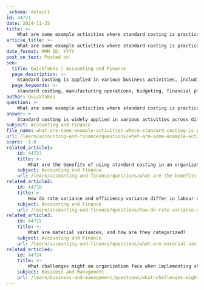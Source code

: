 ```yaml
---
_schema: default
id: 44721
date: 2024-11-25
title: >-
    What are some example activities where standard costing is practically applied?
article_title: >-
    What are some example activities where standard costing is practically applied?
date_format: MMM DD, YYYY
post_on_text: Posted on
seo:
  title: QuickTakes | Accounting and Finance
  page_description: >-
    Standard costing is applied in various business activities, including manufacturing, budgeting, performance evaluation, inventory valuation, pricing decisions, cost control, project management, and service industry operations.
  page_keywords: >-
    standard costing, manufacturing operations, budgeting, financial planning, performance evaluation, inventory valuation, pricing decisions, cost control, project management, service industry applications
author: QuickTakes
question: >-
    What are some example activities where standard costing is practically applied?
answer: >-
    Standard costing is widely applied in various activities across different industries, particularly in manufacturing and service sectors. Here are some example activities where standard costing is practically applied:\n\n1. **Manufacturing Operations**: In manufacturing, standard costing is used to set predetermined costs for direct materials, direct labor, and manufacturing overhead. This allows companies to measure actual costs against these standards, facilitating variance analysis to monitor performance and efficiency. For instance, a company may establish a standard cost of $4 per unit for manufacturing overhead, which helps in budgeting and cost control.\n\n2. **Budgeting and Financial Planning**: Businesses utilize standard costing to create accurate budgets. By establishing standard costs for various operations, companies can project profit levels at different production levels, aiding in financial planning and resource allocation.\n\n3. **Performance Evaluation**: Standard costing systems are instrumental in assessing the performance and efficiency of staff and management. By comparing actual costs to standard costs, management can identify areas where performance deviates from expectations and take corrective actions.\n\n4. **Inventory Valuation**: Companies may use standard costing for inventory valuation, which helps in determining the cost of goods sold and managing inventory levels effectively. This method allows businesses to maintain consistent pricing and cost control over their inventory.\n\n5. **Pricing Decisions**: Standard costing assists management in making informed decisions about pricing products and services. By understanding the standard costs associated with production, businesses can set competitive prices while ensuring profitability.\n\n6. **Cost Control and Reduction**: Organizations apply standard costing to identify variances in costs, which can highlight inefficiencies or areas for cost reduction. For example, if the actual cost of materials exceeds the standard cost, management can investigate the reasons and implement measures to control costs.\n\n7. **Project Management**: In project-based environments, standard costing can be used to estimate costs for specific projects, helping managers to plan and execute projects within budget constraints.\n\n8. **Service Industry Applications**: Beyond manufacturing, standard costing is also applicable in service industries, where it can be used to set standard costs for labor and overhead associated with service delivery, thereby improving operational efficiency.\n\nThese applications demonstrate how standard costing serves as a vital tool for management in planning, controlling, and evaluating performance across various business functions.
subject: Accounting and Finance
file_name: what-are-some-example-activities-where-standard-costing-is-practically-applied.md
url: /learn/accounting-and-finance/questions/what-are-some-example-activities-where-standard-costing-is-practically-applied
score: -1.0
related_article1:
    id: 44723
    title: >-
        What are the benefits of using standard costing in an organization?
    subject: Accounting and Finance
    url: /learn/accounting-and-finance/questions/what-are-the-benefits-of-using-standard-costing-in-an-organization
related_article2:
    id: 44718
    title: >-
        How do rate variance and efficiency variance differ in labour variances?
    subject: Accounting and Finance
    url: /learn/accounting-and-finance/questions/how-do-rate-variance-and-efficiency-variance-differ-in-labour-variances
related_article3:
    id: 44715
    title: >-
        What are material variances, and how are they categorized?
    subject: Accounting and Finance
    url: /learn/accounting-and-finance/questions/what-are-material-variances-and-how-are-they-categorized
related_article4:
    id: 44724
    title: >-
        What challenges might an organization face when implementing standard costing?
    subject: Business and Management
    url: /learn/business-and-management/questions/what-challenges-might-an-organization-face-when-implementing-standard-costing
---
```


&nbsp;